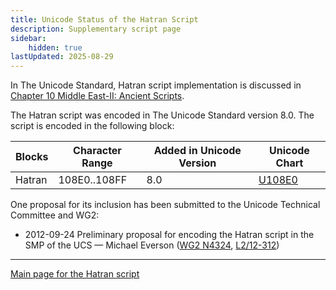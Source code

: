 ```yaml
---
title: Unicode Status of the Hatran Script
description: Supplementary script page
sidebar:
    hidden: true
lastUpdated: 2025-08-29
---
```


In The Unicode Standard, Hatran script implementation is discussed in [Chapter 10 Middle East-II: Ancient Scripts](http://www.unicode.org/versions/latest/ch10.pdf).

[comment]: # (end of intro)

[comment]: # (start of blocks)

The Hatran script was encoded in The Unicode Standard version 8.0. The script is encoded in the following block:

| Blocks | Character Range | Added in Unicode Version | Unicode Chart |
| ------ | --------------- | ------------------------ | ------------- |
| Hatran | 108E0..108FF | 8.0 | [U108E0](http://www.unicode.org/charts/PDF/U108E0.pdf) |

[comment]: # (end of blocks)

[comment]: # (start of chars)

[comment]: # (end of chars)

[comment]: # (start of rest)

One proposal for its inclusion has been submitted to the Unicode Technical Committee and WG2:

- 2012-09-24 Preliminary proposal for encoding the Hatran script in the SMP of the UCS — Michael Everson ([WG2 N4324](https://www.unicode.org/wg2/docs/n4324.pdf), [L2/12-312](http://www.unicode.org/cgi-bin/GetMatchingDocs.pl?L2/12-312))



<hr/>

[Main page for the Hatran script](/scrlang/scripts/hatr)

